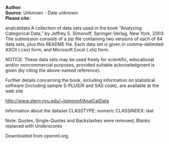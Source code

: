 **Author**:   
**Source**: Unknown - Date unknown  
**Please cite**:   

analcatdata    A collection of data sets used in the book "Analyzing Categorical Data,"
by Jeffrey S. Simonoff, Springer-Verlag, New York, 2003. The submission
consists of a zip file containing two versions of each of 84 data sets,
plus this README file. Each data set is given in comma-delimited ASCII
(.csv) form, and Microsoft Excel (.xls) form.

NOTICE: These data sets may be used freely for scientific, educational and/or
noncommercial purposes, provided suitable acknowledgment is given (by citing
the above-named reference).

Further details concerning the book, including information on statistical software
(including sample S-PLUS/R and SAS code), are available at the web site

http://www.stern.nyu.edu/~jsimonof/AnalCatData


Information about the dataset
CLASSTYPE: numeric
CLASSINDEX: last


Note: Quotes, Single-Quotes and Backslashes were removed, Blanks replaced
with Underscores

Downloaded from openml.org.